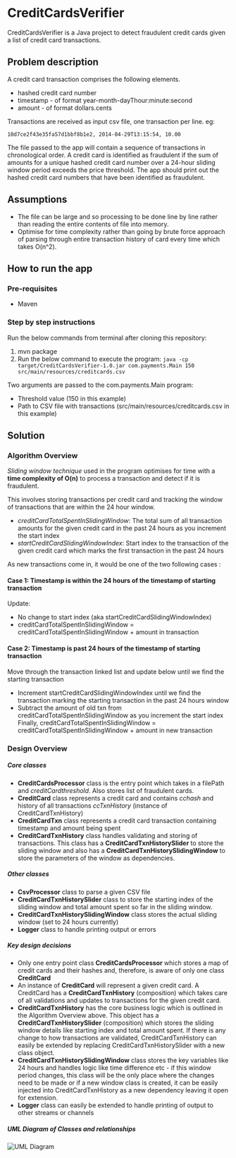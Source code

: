 # CreditCardsVerifier
CreditCardsVerifier is a Java project to detect fraudulent credit cards given a list of credit card transactions.

## Problem description

A credit card transaction comprises the following elements.
* hashed credit card number
* timestamp - of format year-month-dayThour:minute:second
* amount - of format dollars.cents

Transactions are received as input csv file, one transaction per line. eg:
```
10d7ce2f43e35fa57d1bbf8b1e2, 2014-04-29T13:15:54, 10.00
```
The file passed to the app will contain a sequence of transactions in chronological order.
A credit card is identified as fraudulent if the sum of amounts for a unique hashed credit card number over a 24-hour sliding window period exceeds the price threshold.
The app should print out the hashed credit card numbers that have been identified as
fraudulent.

## Assumptions

* The file can be large and so processing to be done line by line rather than reading the entire contents of file into memory.
* Optimise for time complexity rather than going by brute force approach of parsing through entire transaction history of card every time which takes O(n^2).

## How to run the app

### Pre-requisites

* Maven

### Step by step instructions

Run the below commands from terminal after cloning this repository:
1. mvn package
2. Run the below command to execute the program: 
```java -cp target/CreditCardsVerifier-1.0.jar com.payments.Main 150 src/main/resources/creditcards.csv```

Two arguments are passed to the com.payments.Main program:
* Threshold value (150 in this example)
* Path to CSV file with transactions (src/main/resources/creditcards.csv in this example)

## Solution

### Algorithm Overview

*Sliding window technique* used in the program optimises for time with a **time complexity of O(n)** to process a transaction and detect if it is fraudulent.

This involves storing transactions per credit card and tracking the window of transactions that are within the 24 hour window.
* *creditCardTotalSpentInSlidingWindow*: The total sum of all transaction amounts for the given credit card in the past 24 hours as you increment the start index
* *startCreditCardSlidingWindowIndex*: Start index to the transaction of the given credit card which marks the first transaction in the past 24 hours

As new transactions come in, it would be one of the two following cases :
#### Case 1: Timestamp is within the 24 hours of the timestamp of starting transaction
Update:
* No change to start index (aka startCreditCardSlidingWindowIndex)
* creditCardTotalSpentInSlidingWindow = creditCardTotalSpentInSlidingWindow + amount in transaction

#### Case 2: Timestamp is past 24 hours of the timestamp of starting transaction
Move through the transaction linked list and update below until we find the starting transaction
* Increment startCreditCardSlidingWindowIndex until we find the transaction marking the starting transaction in the past 24 hours window
* Subtract the amount of old txn from creditCardTotalSpentInSlidingWindow as you increment the start index
Finally, creditCardTotalSpentInSlidingWindow = creditCardTotalSpentInSlidingWindow + amount in new transaction

### Design Overview

##### Core classes
* **CreditCardsProcessor** class is the entry point which takes in a filePath and *creditCardthreshold*. Also stores list of fraudulent cards.
* **CreditCard** class represents a credit card and contains *cchash* and history of all transactions *ccTxnHistory* (instance of CreditCardTxnHistory)
* **CreditCardTxn** class represents a credit card transaction containing timestamp and amount being spent
* **CreditCardTxnHistory** class handles validating and storing of transactions. This class has a **CreditCardTxnHistorySlider** to store the sliding window and also has a **CreditCardTxnHistorySlidingWindow** to store the parameters of the window as dependencies.

##### Other classes 
* **CsvProcessor** class to parse a given CSV file
* **CreditCardTxnHistorySlider** class to store the starting index of the sliding window and total amount spent so far in the sliding window. 
* **CreditCardTxnHistorySlidingWindow** class stores the actual sliding window (set to 24 hours currently)
* **Logger** class to handle printing output or errors

##### Key design decisions

* Only one entry point class **CreditCardsProcessor** which stores a map of credit cards and their hashes and, therefore, is aware of only one class **CreditCard**
* An instance of **CreditCard** will represent a given credit card. A CreditCard has a **CreditCardTxnHistory** (composition) which takes care of all validations and updates to transactions for the given credit card.
* **CreditCardTxnHistory** has the core business logic which is outlined in the Algorithm Overview above. This object has a **CreditCardTxnHistorySlider** (composition) which stores the sliding window details like starting index and total amount spent. If there is any change to how transactions are validated, CreditCardTxnHistory can easily be extended by replacing CreditCardTxnHistorySlider with a new class object. 
* **CreditCardTxnHistorySlidingWindow** class stores the key variables like 24 hours and handles logic like time difference etc - if this window period changes, this class will be the only place where the changes need to be made or if a new window class is created, it can be easily injected into CreditCardTxnHistory as a new dependency leaving it open for extension.
* **Logger** class can easily be extended to handle printing of output to other streams or channels

##### UML Diagram of Classes and relationships
![UML Diagram](https://github.com/sharmisnair/CreditCardsVerifier/blob/master/src/main/java/CreditCardsVerifierUMLDiagram.png)
